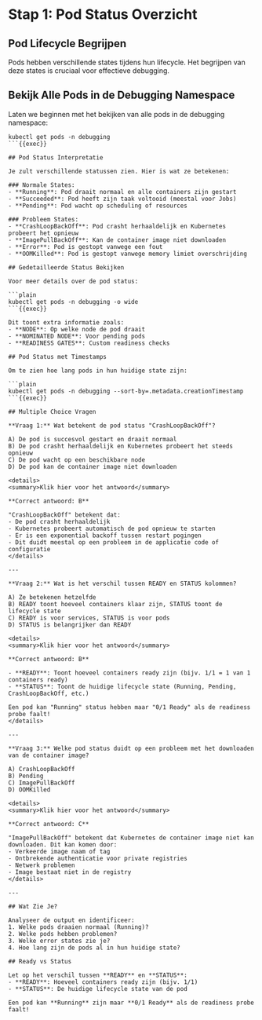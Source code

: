 # Stap 1: Pod Status Overzicht

## Pod Lifecycle Begrijpen

Pods hebben verschillende states tijdens hun lifecycle. Het begrijpen van deze states is cruciaal voor effectieve debugging.

## Bekijk Alle Pods in de Debugging Namespace

Laten we beginnen met het bekijken van alle pods in de debugging namespace:

```plain
kubectl get pods -n debugging
```{{exec}}

## Pod Status Interpretatie

Je zult verschillende statussen zien. Hier is wat ze betekenen:

### Normale States:
- **Running**: Pod draait normaal en alle containers zijn gestart
- **Succeeded**: Pod heeft zijn taak voltooid (meestal voor Jobs)
- **Pending**: Pod wacht op scheduling of resources

### Probleem States:
- **CrashLoopBackOff**: Pod crasht herhaaldelijk en Kubernetes probeert het opnieuw
- **ImagePullBackOff**: Kan de container image niet downloaden
- **Error**: Pod is gestopt vanwege een fout
- **OOMKilled**: Pod is gestopt vanwege memory limiet overschrijding

## Gedetailleerde Status Bekijken

Voor meer details over de pod status:

```plain
kubectl get pods -n debugging -o wide
```{{exec}}

Dit toont extra informatie zoals:
- **NODE**: Op welke node de pod draait
- **NOMINATED NODE**: Voor pending pods
- **READINESS GATES**: Custom readiness checks

## Pod Status met Timestamps

Om te zien hoe lang pods in hun huidige state zijn:

```plain
kubectl get pods -n debugging --sort-by=.metadata.creationTimestamp
```{{exec}}

## Multiple Choice Vragen

**Vraag 1:** Wat betekent de pod status "CrashLoopBackOff"?

A) De pod is succesvol gestart en draait normaal
B) De pod crasht herhaaldelijk en Kubernetes probeert het steeds opnieuw
C) De pod wacht op een beschikbare node
D) De pod kan de container image niet downloaden

<details>
<summary>Klik hier voor het antwoord</summary>

**Correct antwoord: B**

"CrashLoopBackOff" betekent dat:
- De pod crasht herhaaldelijk
- Kubernetes probeert automatisch de pod opnieuw te starten
- Er is een exponential backoff tussen restart pogingen
- Dit duidt meestal op een probleem in de applicatie code of configuratie
</details>

---

**Vraag 2:** Wat is het verschil tussen READY en STATUS kolommen?

A) Ze betekenen hetzelfde
B) READY toont hoeveel containers klaar zijn, STATUS toont de lifecycle state
C) READY is voor services, STATUS is voor pods
D) STATUS is belangrijker dan READY

<details>
<summary>Klik hier voor het antwoord</summary>

**Correct antwoord: B**

- **READY**: Toont hoeveel containers ready zijn (bijv. 1/1 = 1 van 1 containers ready)
- **STATUS**: Toont de huidige lifecycle state (Running, Pending, CrashLoopBackOff, etc.)

Een pod kan "Running" status hebben maar "0/1 Ready" als de readiness probe faalt!
</details>

---

**Vraag 3:** Welke pod status duidt op een probleem met het downloaden van de container image?

A) CrashLoopBackOff
B) Pending
C) ImagePullBackOff
D) OOMKilled

<details>
<summary>Klik hier voor het antwoord</summary>

**Correct antwoord: C**

"ImagePullBackOff" betekent dat Kubernetes de container image niet kan downloaden. Dit kan komen door:
- Verkeerde image naam of tag
- Ontbrekende authenticatie voor private registries
- Netwerk problemen
- Image bestaat niet in de registry
</details>

---

## Wat Zie Je?

Analyseer de output en identificeer:
1. Welke pods draaien normaal (Running)?
2. Welke pods hebben problemen?
3. Welke error states zie je?
4. Hoe lang zijn de pods al in hun huidige state?

## Ready vs Status

Let op het verschil tussen **READY** en **STATUS**:
- **READY**: Hoeveel containers ready zijn (bijv. 1/1)
- **STATUS**: De huidige lifecycle state van de pod

Een pod kan **Running** zijn maar **0/1 Ready** als de readiness probe faalt!